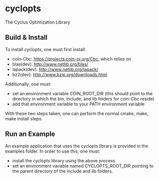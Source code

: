 cyclopts
========

The Cyclus Optimization Library

Build & Install
---------------

To install cyclopts, one must first install:
   * coin-Cbc: https://projects.coin-or.org/Cbc, which relies on
   * blas(dev): http://www.netlib.org/blas/
   * lapack(dev): http://www.netlib.org/lapack/
   * bz2(dev): http://www.bzip.org/downloads.html

Additionally, one must:
   * set an environment variable COIN_ROOT_DIR (this should point to the directory in which the bin, include, and lib folders for coin-Cbc reside)
   * add that environment variable to your PATH environment variable

With these two steps taken, one can perform the normal cmake, make, make install steps.

Run an Example
--------------

An example application that uses the cyclopts library is provided in the examples folder. In order to use this, one must:
  * install the cyclopts library using the above process
  * set an environment variable named CYCLOPTS_ROOT_DIR pointing to the parent directory of the include and lib folders.